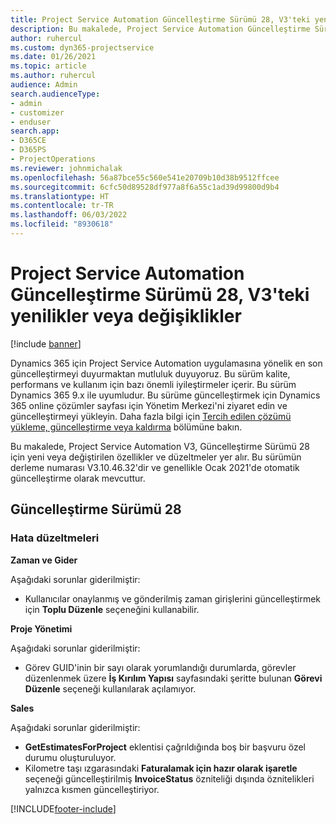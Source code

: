 ```yaml
---
title: Project Service Automation Güncelleştirme Sürümü 28, V3'teki yenilikler veya değişiklikler
description: Bu makalede, Project Service Automation Güncelleştirme Sürümü 28, V3'de bulunan özellikler ve düzeltmeler listelenmektedir.
author: ruhercul
ms.custom: dyn365-projectservice
ms.date: 01/26/2021
ms.topic: article
ms.author: ruhercul
audience: Admin
search.audienceType:
- admin
- customizer
- enduser
search.app:
- D365CE
- D365PS
- ProjectOperations
ms.reviewer: johnmichalak
ms.openlocfilehash: 56a87bce55c560e541e20709b10d38b9512ffcee
ms.sourcegitcommit: 6cfc50d89528df977a8f6a55c1ad39d99800d9b4
ms.translationtype: HT
ms.contentlocale: tr-TR
ms.lasthandoff: 06/03/2022
ms.locfileid: "8930618"
---
```

# <a name="whats-new-or-changed-in-project-service-automation-update-release-28-v3"></a>Project Service Automation Güncelleştirme Sürümü 28, V3'teki yenilikler veya değişiklikler

[!include [banner](../includes/psa-now-project-operations.md)]

Dynamics 365 için Project Service Automation uygulamasına yönelik en son güncelleştirmeyi duyurmaktan mutluluk duyuyoruz. Bu sürüm kalite, performans ve kullanım için bazı önemli iyileştirmeler içerir. Bu sürüm Dynamics 365 9.x ile uyumludur. Bu sürüme güncelleştirmek için Dynamics 365 online çözümler sayfası için Yönetim Merkezi'ni ziyaret edin ve güncelleştirmeyi yükleyin. Daha fazla bilgi için [Tercih edilen çözümü yükleme, güncelleştirme veya kaldırma](/power-platform/admin/install-remove-preferred-solution) bölümüne bakın.

Bu makalede, Project Service Automation V3, Güncelleştirme Sürümü 28 için yeni veya değiştirilen özellikler ve düzeltmeler yer alır. Bu sürümün derleme numarası V3.10.46.32'dir ve genellikle Ocak 2021'de otomatik güncelleştirme olarak mevcuttur.

## <a name="update-release-28"></a>Güncelleştirme Sürümü 28

### <a name="bug-fixes"></a>Hata düzeltmeleri

**Zaman ve Gider**

Aşağıdaki sorunlar giderilmiştir:

- Kullanıcılar onaylanmış ve gönderilmiş zaman girişlerini güncelleştirmek için **Toplu Düzenle** seçeneğini kullanabilir.

**Proje Yönetimi**

Aşağıdaki sorunlar giderilmiştir:

- Görev GUID'inin bir sayı olarak yorumlandığı durumlarda, görevler düzenlenmek üzere **İş Kırılım Yapısı** sayfasındaki şeritte bulunan **Görevi Düzenle** seçeneği kullanılarak açılamıyor.

**Sales**

Aşağıdaki sorunlar giderilmiştir:

- **GetEstimatesForProject** eklentisi çağrıldığında boş bir başvuru özel durumu oluşturuluyor.
- Kilometre taşı ızgarasındaki **Faturalamak için hazır olarak işaretle** seçeneği güncelleştirilmiş **InvoiceStatus** özniteliği dışında öznitelikleri yalnızca kısmen güncelleştiriyor.



[!INCLUDE[footer-include](../includes/footer-banner.md)]
